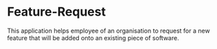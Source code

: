 # Feature-Request
This application helps employee of an organisation to request for a new feature that will be added onto an existing piece of software.
